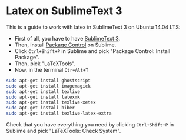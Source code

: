 # Latex on SublimeText 3

This is a guide to work with latex in SublimeText 3 on Ubuntu 14.04 LTS:

 * First of all, you have to have [SublimeText 3](https://www.sublimetext.com).
 * Then, install [Package Control](https://packagecontrol.io/installation) on Sublime.
 * Click `Ctrl+Shift+P` in Sublime and pick "Package Control: Install Package".
 * Then, pick "LaTeXTools".
 * Now, in the terminal `Ctr+Alt+T`
```sh
sudo apt-get install ghostscript
sudo apt-get install imagemagick
sudo apt-get install texlive
sudo apt-get install latexmk
sudo apt-get install texlive-xetex
sudo apt-get install biber
sudo apt-get install texlive-latex-extra
```

Check that you have everything you need by clicking `Ctrl+Shift+P` in Sublime and pick "LaTeXTools: Check System".